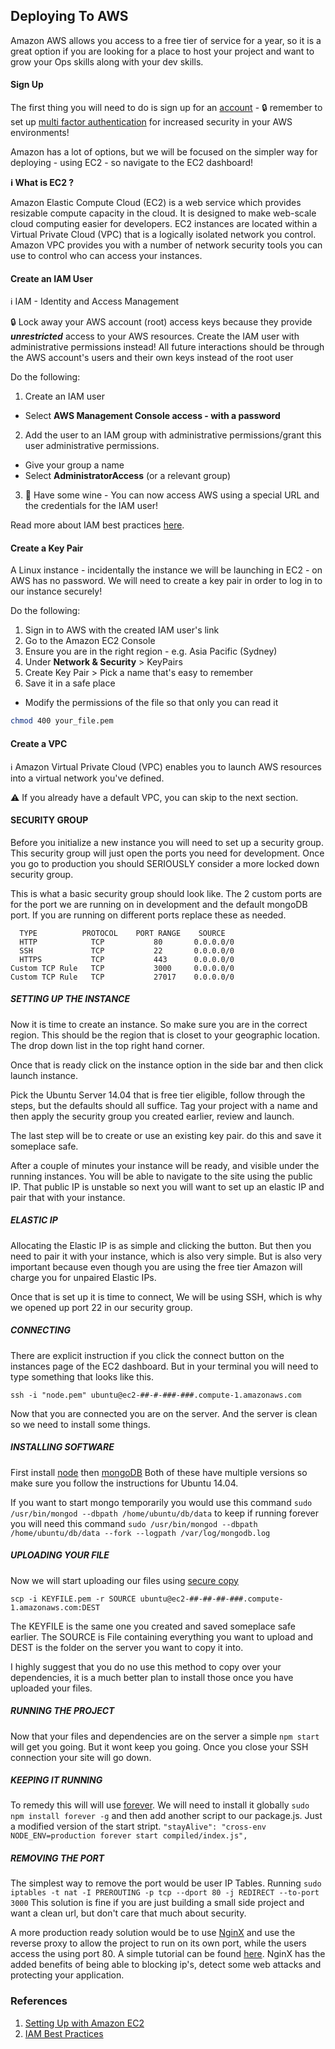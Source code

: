 ## Deploying To AWS

Amazon AWS allows you access to a free tier of service for a year, so it is a great option if you are looking for a place to host your project and want to grow your Ops skills along with your dev skills.

#### Sign Up

The first thing you will need to do is sign up for an [account](https://aws.amazon.com/free/) - 🔒 remember to set up [multi factor authentication](https://aws.amazon.com/iam/details/mfa/) for increased security in your AWS environments! 

Amazon has a lot of options, but we will be focused on the simpler way for deploying - using EC2 - so navigate to the EC2 dashboard!

**:information_source: What is EC2 ?**

Amazon Elastic Compute Cloud (EC2) is a web service which provides resizable compute capacity in the cloud. It is designed to make web-scale cloud computing easier for developers. EC2 instances are located within a Virtual Private Cloud (VPC) that is a logically isolated network you control. Amazon VPC provides you with a number of network security tools you can use to control who can access your instances.

#### Create an IAM User

:information_source: IAM - Identity and Access Management

🔒
Lock away your AWS account (root) access keys because they provide **_unrestricted_** access to your AWS resources. Create the IAM user with administrative permissions instead! All future interactions should be through the AWS account's users and their own keys instead of the root user

Do the following:

1. Create an IAM user
  - Select **AWS Management Console access - with a password**
2. Add the user to an IAM group with administrative permissions/grant this user administrative permissions.
  - Give your group a name
  - Select **AdministratorAccess** (or a relevant group)
3. :tada: Have some wine - You can now access AWS using a special URL and the credentials for the IAM user!

Read more about IAM best practices [here](http://docs.aws.amazon.com/IAM/latest/UserGuide/best-practices.html).

#### Create a Key Pair

A Linux instance - incidentally the instance we will be launching in EC2 - on AWS has no password. We will need to create a key pair in order to log in to our instance securely!

Do the following:

1. Sign in to AWS with the created IAM user's link
2. Go to the Amazon EC2 Console
3. Ensure you are in the right region - e.g. Asia Pacific (Sydney)
4. Under **Network & Security** > KeyPairs
5. Create Key Pair > Pick a name that's easy to remember
6. Save it in a safe place
  - Modify the permissions of the file so that only you can read it 
```bash
chmod 400 your_file.pem
```

#### Create a VPC

:information_source: Amazon Virtual Private Cloud (VPC) enables you to launch AWS resources into a virtual network you've defined.

:warning: If you already have a default VPC, you can skip to the next section. 

#### SECURITY GROUP

Before you initialize a new instance you will need to set up a security group. This security group will just open the ports you need for development. Once you go to production you should SERIOUSLY consider a more locked down security group.

This is what a basic security group should look like. The 2 custom ports are for the port we are running on in development and the default mongoDB port. If you are running on different ports replace these as needed.

```
  TYPE          PROTOCOL    PORT RANGE    SOURCE
  HTTP            TCP           80       0.0.0.0/0
  SSH             TCP           22       0.0.0.0/0
  HTTPS           TCP           443      0.0.0.0/0
Custom TCP Rule   TCP           3000     0.0.0.0/0
Custom TCP Rule   TCP           27017    0.0.0.0/0
```

##### SETTING UP THE INSTANCE

Now it is time to create an instance. So make sure you are in the correct region. This should be the region that is closet to your geographic location. The drop down list in the top right hand corner.

Once that is ready click on the instance option in the side bar and then click launch instance.

Pick the Ubuntu Server 14.04 that is free tier eligible, follow through the steps, but the defaults should all suffice. Tag your project with a name and then apply the security group you created earlier, review and launch.

The last step will be to create or use an existing key pair. do this and save it someplace safe.

After a couple of minutes your instance will be ready, and visible under the running instances. You will be able to navigate to the site using the public IP. That public IP is unstable so next you will want to set up an elastic IP and pair that with your instance.

##### ELASTIC IP

Allocating the Elastic IP is as simple and clicking the button. But then you need to pair it with your instance, which is also very simple. But is also very important because even though you are using the free tier Amazon will charge you for unpaired Elastic IPs.

Once that is set up it is time to connect,  We will be using SSH, which is why we opened up port 22 in our security group.

##### CONNECTING

There are explicit instruction if you click the connect button on the instances page of the EC2 dashboard. But in your terminal you will need to type something that looks like this.

`ssh -i "node.pem" ubuntu@ec2-##-#-###-###.compute-1.amazonaws.com`

Now that you are connected you are on the server. And the server is clean so we need to install some things.

##### INSTALLING SOFTWARE

First install [node](https://nodejs.org/en/download/package-manager/)
then [mongoDB](https://docs.mongodb.com/v3.0/tutorial/install-mongodb-on-ubuntu/)
Both of these have multiple versions so make sure you follow the instructions for Ubuntu 14.04.

If you want to start mongo temporarily you would use this command
`sudo /usr/bin/mongod --dbpath /home/ubuntu/db/data`
to keep if running forever you will need this command
`sudo /usr/bin/mongod --dbpath /home/ubuntu/db/data --fork --logpath /var/log/mongodb.log`

##### UPLOADING YOUR FILE

Now we will start uploading our files using [secure copy](https://en.wikipedia.org/wiki/Secure_copy)

`scp -i KEYFILE.pem -r SOURCE ubuntu@ec2-##-##-##-###.compute-1.amazonaws.com:DEST`

The KEYFILE is the same one you created and saved someplace safe earlier. The SOURCE is File containing everything you want to upload and DEST is the folder on the server you want to copy it into.

I highly suggest that you do no use this method to copy over your dependencies, it is a much better plan to install those once you have uploaded your files.

##### RUNNING THE PROJECT

Now that your files and dependencies are on the server a simple `npm start` will get you going. But it wont keep you going. Once you close your SSH connection your site will go down.

##### KEEPING IT RUNNING

To remedy this will will use [forever](https://www.npmjs.com/package/forever). We will need to install it globally `sudo npm install forever -g` and then add another script to our package.js. Just a modified version of the start stript. `"stayAlive": "cross-env NODE_ENV=production forever start compiled/index.js",`

##### REMOVING THE PORT

The simplest way to remove the port would be user IP Tables. Running `sudo iptables -t nat -I PREROUTING -p tcp --dport 80 -j REDIRECT --to-port 3000` This solution is fine if you are just building a small side project and want a clean url, but don't care that much about security.

A more production ready solution would be to use [NginX](https://www.nginx.com/resources/wiki/) and use the reverse proxy to allow the project to run on its own port, while the users access the using port 80. A simple tutorial can be found [here](https://eladnava.com/binding-nodejs-port-80-using-nginx/). NginX has the added benefits of being able to blocking ip's, detect some web attacks and  protecting your application.

### References

1. [Setting Up with Amazon EC2](http://docs.aws.amazon.com/AWSEC2/latest/UserGuide/get-set-up-for-amazon-ec2.html)
2. [IAM Best Practices](http://docs.aws.amazon.com/IAM/latest/UserGuide/best-practices.html)

